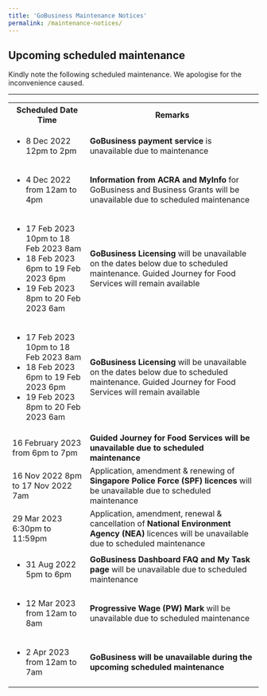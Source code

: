 ```yaml
---
title: 'GoBusiness Maintenance Notices'
permalink: /maintenance-notices/
---
```


## Upcoming scheduled maintenance

Kindly note the following scheduled maintenance. We apologise for the inconvenience caused.

---

<table>
    <tr>
        <th>
            <b>Scheduled Date Time</b>
        </th>
        <th>
            <b>Remarks</b>
        </th>
    </tr>
    <tr>
        <td>
            <ul>
                <li>8 Dec 2022 12pm to 2pm</li>
            </ul>
        </td>
        <td>
            <b>GoBusiness payment service</b> is unavailable due to maintenance
        </td>
    </tr>
    <tr>
        <td>
            <ul>
                <li>4 Dec 2022 from 12am to 4pm</li>
            </ul>
        </td>
        <td>
            <b>Information from ACRA and MyInfo</b> for GoBusiness and Business Grants will be unavailable due to scheduled maintenance
        </td>
    </tr>
    <tr>
        <td>
            <ul>
                <li>17 Feb 2023 10pm to 18 Feb 2023 8am</li>
                <li>18 Feb 2023 6pm to 19 Feb 2023 6pm</li>
                <li>19 Feb 2023 8pm to 20 Feb 2023 6am</li>
            </ul>
        </td>
        <td>
            <b>GoBusiness Licensing</b> will be unavailable on the dates below due to scheduled maintenance. Guided Journey for Food Services will remain available
        </td>
    </tr>
    <tr>
        <td>
            <ul>
                <li>17 Feb 2023 10pm to 18 Feb 2023 8am</li>
                <li>18 Feb 2023 6pm to 19 Feb 2023 6pm</li>
                <li>19 Feb 2023 8pm to 20 Feb 2023 6am</li>
            </ul>
        </td>
        <td>
            <b>GoBusiness Licensing</b> will be unavailable on the dates below due to scheduled maintenance. Guided Journey for Food Services will remain available
        </td>
    </tr>
    <tr>
        <td>
           16 February 2023 from 6pm to 7pm
        </td>
        <td>
            <b>Guided Journey for Food Services<b> will be unavailable due to scheduled maintenance
        </td>
    </tr>
    <tr>
        <td>
            16 Nov 2022 8pm to 17 Nov 2022 7am
        </td>
        <td>
            Application, amendment & renewing of <b>Singapore Police Force (SPF) licences</b> will be unavailable due to scheduled maintenance
        </td>
    </tr>
    <tr>
        <td>
            29 Mar 2023 6:30pm to 11:59pm
        </td>
        <td>
            Application, amendment, renewal & cancellation of <b>National Environment Agency (NEA)</b> licences will be unavailable due to scheduled maintenance
        </td>
    </tr>
    <tr>
        <td>
            <ul>
                <li>31 Aug 2022 5pm to 6pm</li>
            </ul>
        </td>
        <td>
            <b>GoBusiness Dashboard FAQ and My Task page</b> will be unavailable due to scheduled maintenance
        </td>
    </tr>
    <tr>
        <td>
            <ul>
                <li>12 Mar 2023 from 12am to 8am</li>
            </ul>
        </td>
        <td>
            <b>Progressive Wage (PW) Mark</b> will be unavailable due to scheduled maintenance
        </td>
    </tr>
    <tr>
        <td>
            <ul>
                <li>2 Apr 2023 from 12am to 7am</li>
            </ul>
        </td>
        <td>
            <b>GoBusiness will be unavailable during the upcoming scheduled maintenance</b>
        </td>
    </tr>
</table>

<script src="/jquery/jquery.min.js"></script>
<script src="/jquery/resize-tables.js"></script>
